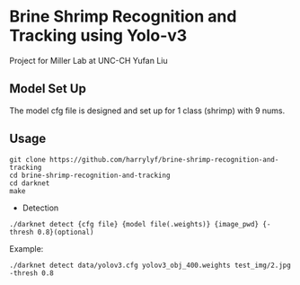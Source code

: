 # Brine Shrimp Recognition and Tracking using Yolo-v3

Project for Miller Lab at UNC-CH
Yufan Liu

## Model Set Up
The model cfg file is designed and set up for 1 class (shrimp) with 9 nums.

## Usage

```
git clone https://github.com/harrylyf/brine-shrimp-recognition-and-tracking
cd brine-shrimp-recognition-and-tracking
cd darknet
make
```

- Detection

```
./darknet detect {cfg file} {model file(.weights)} {image_pwd} {-thresh 0.8}(optional)
```

Example:

```
./darknet detect data/yolov3.cfg yolov3_obj_400.weights test_img/2.jpg -thresh 0.8
```

